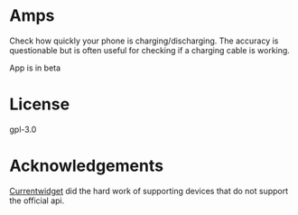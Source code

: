# Amps

Check how quickly your phone is charging/discharging. The accuracy is questionable but is often useful for checking if a charging cable is working.

App is in beta

# License

gpl-3.0

# Acknowledgements

[Currentwidget](https://github.com/rmanor/currentwidget) did the hard work of supporting devices that do not support the official api.
